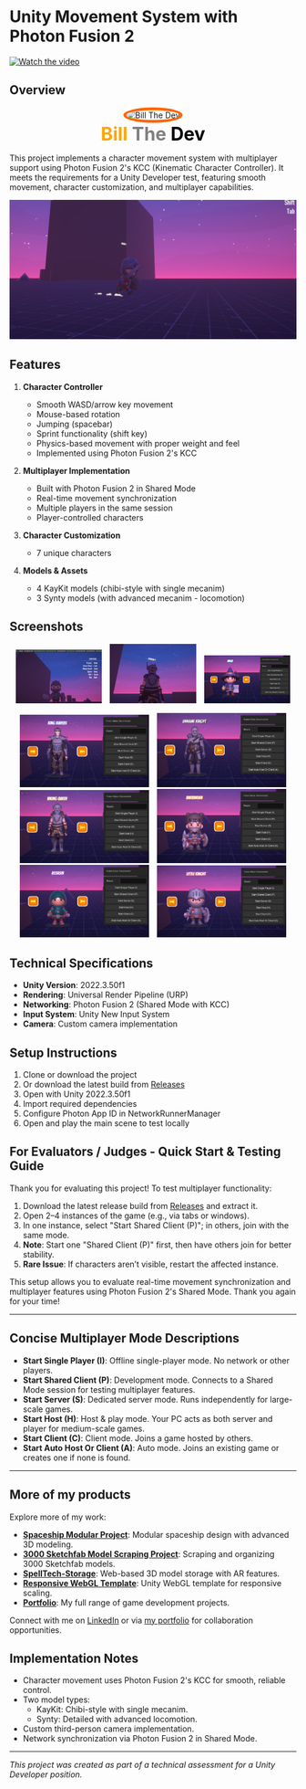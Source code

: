 # Unity Movement System with Photon Fusion 2
[![Watch the video](https://github.com/billtruong003/jmancurly-test/raw/main/Assets/Project/Sprites/Video.gif)](https://github.com/billtruong003/jmancurly-test/raw/main/Assets/Project/Sprites/imageOVR.jpg)

## Overview
<p align="center">
  <img src="https://github.com/billtruong003/Responsive-WebGL-Template/raw/main/BillTheDevSample/Visualize/profile.webp" alt="Bill The Dev" style="border-radius: 50%; border: 5px solid #ff6600; width: 200px"/>
  <br>
  <strong style="font-size: 32px;">
    <span style="color: #FFA500; text-shadow: -1px -1px 0 white, 1px -1px 0 white, -1px 1px 0 white, 1px 1px 0 white;">Bill</span>
    <span style="color: #808080; text-shadow: -1px -1px 0 white, 1px -1px 0 white, -1px 1px 0 white, 1px 1px 0 white;">The</span>
    <span style="color: #000000; text-shadow: -1px -1px 0 white, 1px -1px 0 white, -1px 1px 0 white, 1px 1px 0 white;">Dev</span>
</strong>
</p>
This project implements a character movement system with multiplayer support using Photon Fusion 2's KCC (Kinematic Character Controller). It meets the requirements for a Unity Developer test, featuring smooth movement, character customization, and multiplayer capabilities.

![Image](https://github.com/billtruong003/jmancurly-test/raw/main/Assets/Project/Sprites/Img1.png)

## Features

1. **Character Controller**
   - Smooth WASD/arrow key movement
   - Mouse-based rotation
   - Jumping (spacebar)
   - Sprint functionality (shift key)
   - Physics-based movement with proper weight and feel
   - Implemented using Photon Fusion 2's KCC

2. **Multiplayer Implementation**
   - Built with Photon Fusion 2 in Shared Mode
   - Real-time movement synchronization
   - Multiple players in the same session
   - Player-controlled characters

3. **Character Customization**
   - 7 unique characters

4. **Models & Assets**
   - 4 KayKit models (chibi-style with single mecanim)
   - 3 Synty models (with advanced mecanim - locomotion)

## Screenshots

<p align="center">
  <img src="https://github.com/billtruong003/jmancurly-test/raw/main/Assets/Project/Sprites/imageOVR.jpg" alt="Gameplay Screenshot 1" style="width: 30%; margin: 0 1%;">
  <img src="https://github.com/billtruong003/jmancurly-test/raw/main/Assets/Project/Sprites/img2.png" alt="Gameplay Screenshot 2" style="width: 30%; margin: 0 1%;">
  <img src="https://github.com/billtruong003/jmancurly-test/raw/main/Assets/Project/Sprites/img3.png" alt="Gameplay Screenshot 3" style="width: 30%; margin: 0 1%;">
</p>

<p align="center">
  <img src="https://github.com/billtruong003/jmancurly-test/raw/main/Assets/Project/Sprites/img4.png" alt="Character Customization" style="width: 45%; margin: 0 1%;">
  <img src="https://github.com/billtruong003/jmancurly-test/raw/main/Assets/Project/Sprites/img5.png" alt="Multiplayer Gameplay" style="width: 45%; margin: 0 1%;">
  <img src="https://github.com/billtruong003/jmancurly-test/raw/main/Assets/Project/Sprites/img6.png" alt="Multiplayer Gameplay" style="width: 45%; margin: 0 1%;">
  <img src="https://github.com/billtruong003/jmancurly-test/raw/main/Assets/Project/Sprites/img7.png" alt="Multiplayer Gameplay" style="width: 45%; margin: 0 1%;">
  <img src="https://github.com/billtruong003/jmancurly-test/raw/main/Assets/Project/Sprites/img8.png" alt="Multiplayer Gameplay" style="width: 45%; margin: 0 1%;">
  <img src="https://github.com/billtruong003/jmancurly-test/raw/main/Assets/Project/Sprites/img9.png" alt="Multiplayer Gameplay" style="width: 45%; margin: 0 1%;">
</p>

## Technical Specifications
- **Unity Version**: 2022.3.50f1
- **Rendering**: Universal Render Pipeline (URP)
- **Networking**: Photon Fusion 2 (Shared Mode with KCC)
- **Input System**: Unity New Input System
- **Camera**: Custom camera implementation

## Setup Instructions
1. Clone or download the project
2. Or download the latest build from [Releases](https://github.com/billtruong003/jmancurly-test/releases/tag/PhotonFusion2)
3. Open with Unity 2022.3.50f1
4. Import required dependencies
5. Configure Photon App ID in NetworkRunnerManager
6. Open and play the main scene to test locally

## For Evaluators / Judges - Quick Start & Testing Guide
Thank you for evaluating this project! To test multiplayer functionality:
1. Download the latest release build from [Releases](https://github.com/billtruong003/jmancurly-test/releases/tag/PhotonFusion2) and extract it.
2. Open 2–4 instances of the game (e.g., via tabs or windows).
3. In one instance, select "Start Shared Client (P)"; in others, join with the same mode.
4. **Note**: Start one "Shared Client (P)" first, then have others join for better stability.
5. **Rare Issue**: If characters aren’t visible, restart the affected instance.

This setup allows you to evaluate real-time movement synchronization and multiplayer features using Photon Fusion 2's Shared Mode. Thank you again for your time!

---

## Concise Multiplayer Mode Descriptions
- **Start Single Player (I)**: Offline single-player mode. No network or other players.
- **Start Shared Client (P)**: Development mode. Connects to a Shared Mode session for testing multiplayer features.
- **Start Server (S)**: Dedicated server mode. Runs independently for large-scale games.
- **Start Host (H)**: Host & play mode. Your PC acts as both server and player for medium-scale games.
- **Start Client (C)**: Client mode. Joins a game hosted by others.
- **Start Auto Host Or Client (A)**: Auto mode. Joins an existing game or creates one if none is found.

---

## More of my products
Explore more of my work:
- **[Spaceship Modular Project](https://billthedevlab.com/)**: Modular spaceship design with advanced 3D modeling.
- **[3000 Sketchfab Model Scraping Project](https://billthedev.online/)**: Scraping and organizing 3000 Sketchfab models.
- **[SpellTech-Storage](https://github.com/billtruong003/SpellTech-Storage)**: Web-based 3D model storage with AR features.
- **[Responsive WebGL Template](https://github.com/billtruong003/Responsive-WebGL-Template)**: Unity WebGL template for responsive scaling.
- **[Portfolio](https://billthedev.com)**: My full range of game development projects.

Connect with me on [LinkedIn](https://www.linkedin.com/in/billtruong003/) or via [my portfolio](https://billthedev.com) for collaboration opportunities.

## Implementation Notes
- Character movement uses Photon Fusion 2's KCC for smooth, reliable control.
- Two model types:
  - KayKit: Chibi-style with single mecanim.
  - Synty: Detailed with advanced locomotion.
- Custom third-person camera implementation.
- Network synchronization via Photon Fusion 2 in Shared Mode.

---

*This project was created as part of a technical assessment for a Unity Developer position.*
